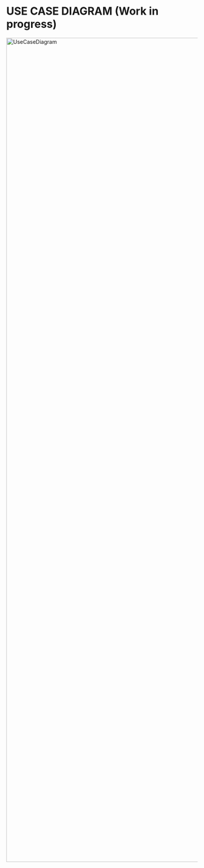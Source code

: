 # USE CASE DIAGRAM (Work in progress)

<img width="2165" alt="UseCaseDiagram" src="https://github.com/user-attachments/assets/7a4fe54b-cb41-4d94-bdbf-1582ecbbf1f0">

